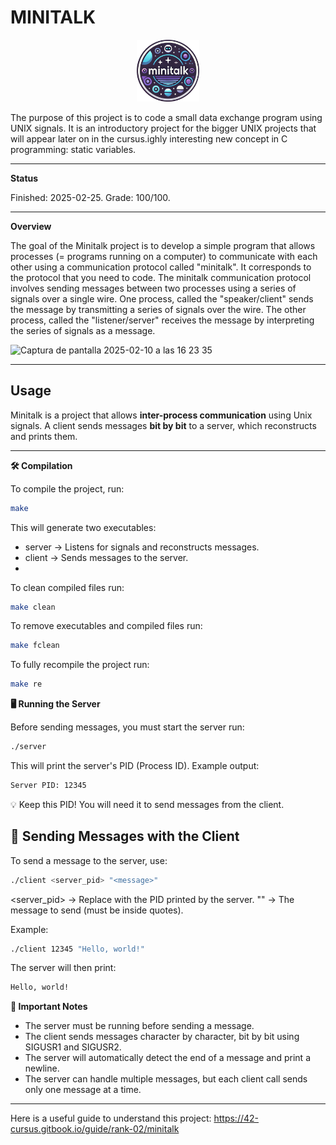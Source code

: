 # MINITALK

<p align="center">
  <a href="https://github.com/Albertoocbs/minitalk">
    <img src="https://github.com/Albertoocbs/minitalk/blob/main/minitalk.png" width="100"/>
  </a>
</p>

The purpose of this project is to code a small data exchange program using UNIX signals. It is an introductory project for the bigger UNIX projects that will appear later on in the cursus.ighly interesting new concept in C programming: static variables.</small>

---
**Status**

Finished: 2025-02-25. Grade: 100/100.

-------
**Overview**

The goal of the Minitalk project is to develop a simple program that allows processes (= programs running on a computer) to communicate with each other using a communication protocol called "minitalk". It corresponds to the protocol that you need to code.
The minitalk communication protocol involves sending messages between two processes using a series of signals over a single wire. 
One process, called the "speaker/client" sends the message by transmitting a series of signals over the wire. 
The other process, called the "listener/server" receives the message by interpreting the series of signals as a message.

![Captura de pantalla 2025-02-10 a las 16 23 35](https://github.com/user-attachments/assets/64fdfc54-16f5-4ff8-8f60-29cf01ad1e78)

-------

 ## **Usage**

Minitalk is a project that allows **inter-process communication** using Unix signals.  A client sends messages **bit by bit** to a server, which reconstructs and prints them.

---

**🛠️ Compilation**

To compile the project, run:
```sh
make
```

This will generate two executables:

 - server → Listens for signals and reconstructs messages.
 - client → Sends messages to the server.
 - 
To clean compiled files run:
```sh
make clean
```

To remove executables and compiled files run:
```sh
make fclean
```

To fully recompile the project run:
```sh
make re
```

**🖥️ Running the Server**

Before sending messages, you must start the server run:
```sh
./server
```

This will print the server's PID (Process ID).
Example output:
```sh
Server PID: 12345
```

💡 Keep this PID! You will need it to send messages from the client.

## 📡 Sending Messages with the Client
To send a message to the server, use:
```sh
./client <server_pid> "<message>"
```

<server_pid> → Replace with the PID printed by the server.
"<message>" → The message to send (must be inside quotes).

Example:
```sh
./client 12345 "Hello, world!"
```

The server will then print:
```sh
Hello, world!
```

**📌 Important Notes**
 - The server must be running before sending a message.
 - The client sends messages character by character, bit by bit using SIGUSR1 and SIGUSR2.
 - The server will automatically detect the end of a message and print a newline.
 - The server can handle multiple messages, but each client call sends only one message at a time.

------

Here is a useful guide to understand this project: https://42-cursus.gitbook.io/guide/rank-02/minitalk

